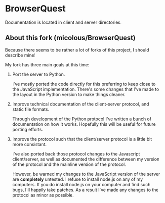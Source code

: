 BrowserQuest
============

Documentation is located in client and server directories.

## About this fork (micolous/BrowserQuest) ##

Because there seems to be rather a lot of forks of this project, I should describe mine!

My fork has three main goals at this time:

1. Port the server to Python.
   
   I've mostly ported the code directly for this preferring to keep close to the JavaScript implementation.  There's some changes that I've made to the layout in the Python version to make things cleaner.

2. Improve technical documentation of the client-server protocol, and static file formats.
   
   Through development of the Python protocol I've written a bunch of documentation on how it works.  Hopefully this will be useful for future porting efforts.

3. Improve the protocol such that the client/server protocol is a little bit more consistant. 
   
   I've also ported back those protocol changes to the Javascript client/server, as well as documented the difference between my version of the protocol and the mainline version of the protocol.
   
   However, be warned my changes to the JavaScript version of the server are **completely** untested.  I refuse to install node.js on any of my computers.  If you do install node.js on your computer and find such bugs, I'll happily take patches.  As a result I've made any changes to the protocol as minor as possible.
